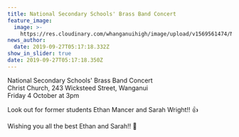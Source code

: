 ```yaml
---
title: National Secondary Schools' Brass Band Concert
feature_image:
  image: >-
    https://res.cloudinary.com/whanganuihigh/image/upload/v1569561474/News/National_SS_Brass_Band._Ethan_Mancer_Sarah_Wright_RCP_26.9.19.jpg
news_author:
  date: 2019-09-27T05:17:18.332Z
show_in_slider: true
date: 2019-09-27T05:17:18.350Z
---
```

National Secondary Schools' Brass Band Concert  
Christ Church, 243 Wicksteed Street, Wanganui  
Friday 4 October at 3pm

Look out for former students Ethan Mancer and Sarah Wright!! 👍

Wishing you all the best Ethan and Sarah!! 🙂
